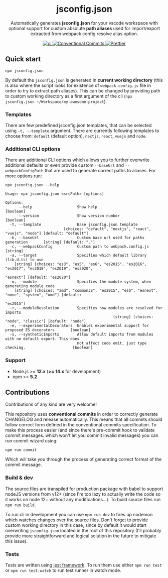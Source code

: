 <br>
<h1 align="center">jsconfig.json</h1>
<p align="center">
    Automatically generates <b>jsconfig.json</b> for your vscode workspace with optional support for custom absolute <b>path aliases</b> used for import/export extracted from webpack config resolve alias option.
</p>
<p align="center">
    <a href="https://github.com/jsimck/jsconfig.json/actions/workflows/ci.yml">
        <img alt="ci" src="https://github.com/jsimck/jsconfig.json/actions/workflows/ci.yml/badge.svg?branch=main">
    </a>
    <a href="https://conventionalcommits.org">
        <img alt="Conventional Commits" src="https://img.shields.io/badge/  Conventional%20Commits-1.0.0-yellow.svg">
    </a>
    <a href="https://github.com/prettier/prettier">
        <img alt="Prettier" src="https://img.shields.io/badge/code_style-prettier-ff69b4.svg?style=flat-square">
    </a>
</p>

## Quick start
```console
npx jsconfig.json
```

By default the `jsconfig.json` is generated in **current working directory** (this is also where the script looks for existence of `webpack.config.js` file in order to try to extract path aliases). This can be changed by providing path to custom working directory as a first argument of the cli (`npx jsconfig.json ~/Workspace/my-awesome-project`).

### Templates

There are few predefined jsconfig.json templates, that can be selected using `-t, --template` argument. There are currently following templates to choose from: `default` (default option), `nextjs`, `react`, `vuejs` and `node`.

### Additional CLI options

There are additional CLI options which allows you to further overwrite additional defaults or even provide custom `--baseUrl` and `--webpackConfigPath` that are used to generate correct paths to aliases. For more options run:

```console
npx jsconfig.json --help
```
```console
Usage: npx jsconfig.json <srcPath> [options]

Options:
      --help                    Show help                                                     [boolean]
      --version                 Show version number                                           [boolean]
  -t, --template                Base jsconfig.json template
                          [choices: "default", "nextjs", "react", "vuejs", "node"] [default: "default"]
  -b, --baseUrl                 Custom base url used for paths generation       [string] [default: "."]
  -c, --webpackConfig           Custom path to webpack.config.js                               [string]
  -a, --target                  Specifies which default library (lib.d.ts) to use
    [string] [choices: "es3", "es5", "es6", "es2015", "es2016", "es2017", "es2018", "es2019", "es2020",
                                                                          "esnext"] [default: "es2020"]
  -m, --module                  Specifies the module system, when generating module code
    [string] [choices: "amd", "commonJS", "es2015", "es6", "esnext", "none", "system", "umd"] [default:
                                                                                              "es2015"]
  -r, --moduleResolution        Specifies how modules are resolved for imports
                                                [string] [choices: "node", "classic"] [default: "node"]
  -e, --experimentalDecorators  Enables experimental support for proposed ES decorators       [boolean]
  -s, --syntheticImports        Allow default imports from modules with no default export. This does
                                not affect code emit, just type checking.                     [boolean]
```

### Support
- Node.js >= **12.x** (**>= 14.x** for development)
- npm >= **5.2**


## Contributions

Contributions of any kind are very welcome!

This repository uses **conventional commits** in order to correctly generate CHANGELOG and release automatically. This means that all commits should follow correct form defined in the conventional commits specification. To make this process easier (and since there's pre-commit hook to validate commit messages. which won't let you commit invalid messages) you can run commit wizard using:

```
npm run commit
```

Which will take you through the process of generating correct format of the commit message.

### Build & dev

The source files are transpiled for production package with babel to support nodeJS versions from v12+ (since I'm too lazy to actually write the code so it works on node 12+ without any modifications...). To build source files run `npm run build`.

To run cli in development you can use `npm run dev` to fires up nodemon which watches changes over the source files. Don't forget to provide custom working directory in this case, since by default it would start overwriting `jsconfig.json` located in the root of this repository (I'll probably provide more straightforward and logical solution in the future to mitigate this issue).

### Tests

Tests are written using [jest framework](https://jestjs.io/). To run them use either `npm run test` or `npm run test:watch` to run test runner in watch mode.
